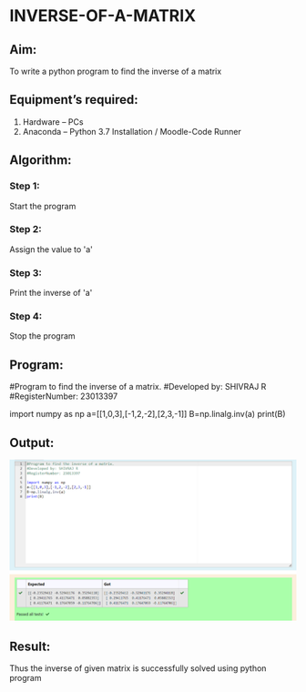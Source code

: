 # INVERSE-OF-A-MATRIX
## Aim:
To write a python program to find the inverse of a matrix
## Equipment’s required:
1. 	Hardware – PCs
2. 	Anaconda – Python 3.7 Installation / Moodle-Code Runner
## Algorithm:
### Step 1:
Start the program

### Step 2: 
Assign the value to 'a'

### Step 3: 
Print the inverse of 'a'

### Step 4: 
Stop the program

## Program:
#Program to find the inverse of a matrix.
#Developed by: SHIVRAJ R
#RegisterNumber: 23013397

import numpy as np
a=[[1,0,3],[-1,2,-2],[2,3,-1]]
B=np.linalg.inv(a)
print(B)

## Output:
![Alt text](maths3-record.png)
## Result:
Thus the inverse of given matrix is successfully solved using python program

